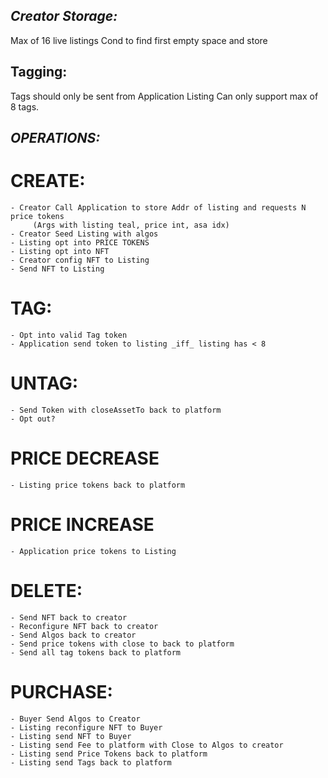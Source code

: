 *Creator Storage:*
------------------
Max of 16 live listings
Cond to find first empty space and store 


Tagging:
--------

Tags should only be sent from Application
Listing Can only support max of 8 tags. 


*OPERATIONS:*
-------------

CREATE:
=======

    - Creator Call Application to store Addr of listing and requests N price tokens
         (Args with listing teal, price int, asa idx)
    - Creator Seed Listing with algos
    - Listing opt into PRICE TOKENS
    - Listing opt into NFT
    - Creator config NFT to Listing
    - Send NFT to Listing

TAG:
====

    - Opt into valid Tag token
    - Application send token to listing _iff_ listing has < 8

UNTAG:
======

    - Send Token with closeAssetTo back to platform
    - Opt out?

PRICE DECREASE 
==============

    - Listing price tokens back to platform

PRICE INCREASE
===============

    - Application price tokens to Listing

DELETE:
=======

    - Send NFT back to creator
    - Reconfigure NFT back to creator
    - Send Algos back to creator
    - Send price tokens with close to back to platform
    - Send all tag tokens back to platform


PURCHASE:
=========

    - Buyer Send Algos to Creator
    - Listing reconfigure NFT to Buyer
    - Listing send NFT to Buyer
    - Listing send Fee to platform with Close to Algos to creator
    - Listing send Price Tokens back to platform
    - Listing send Tags back to platform